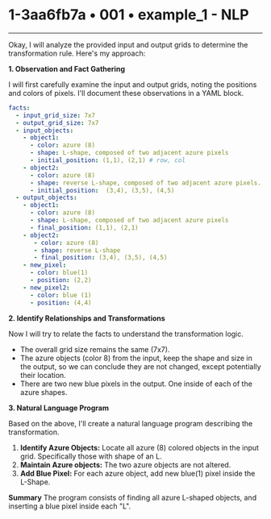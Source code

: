 # 1-3aa6fb7a • 001 • example_1 - NLP

---
Okay, I will analyze the provided input and output grids to determine the transformation rule. Here's my approach:

**1. Observation and Fact Gathering**

I will first carefully examine the input and output grids, noting the positions and colors of pixels. I'll document these observations in a YAML block.



```yaml
facts:
  - input_grid_size: 7x7
  - output_grid_size: 7x7
  - input_objects:
    - object1:
      - color: azure (8)
      - shape: L-shape, composed of two adjacent azure pixels
      - initial_position: (1,1), (2,1) # row, col
    - object2:
      - color: azure (8)
      - shape: reverse L-shape, composed of two adjacent azure pixels.
      - initial_position:  (3,4), (3,5), (4,5)
  - output_objects:
    - object1:
      - color: azure (8)
      - shape: L-shape, composed of two adjacent azure pixels
      - final_position: (1,1), (2,1)
    - object2:
       - color: azure (8)
       - shape: reverse L-shape
       - final_position: (3,4), (3,5), (4,5)
    - new_pixel:
      - color: blue(1)
      - position: (2,2)
    - new_pixel2:
      - color: blue (1)
      - position: (4,4)
```



**2. Identify Relationships and Transformations**

Now I will try to relate the facts to understand the transformation logic.

- The overall grid size remains the same (7x7).
- The azure objects (color 8) from the input, keep the shape and size in the
  output, so we can conclude they are not changed, except potentially their
  location.
- There are two new blue pixels in the output. One inside of each of the azure
  shapes.

**3. Natural Language Program**

Based on the above, I'll create a natural language program describing the transformation.

1.  **Identify Azure Objects:** Locate all azure (8) colored objects in the
    input grid. Specifically those with shape of an L.
2.  **Maintain Azure objects:**  The two azure objects are not altered.
3.  **Add Blue Pixel:** For each azure object, add new blue(1) pixel inside the
    L-Shape.

**Summary**
The program consists of finding all azure L-shaped objects, and inserting a
blue pixel inside each "L".

